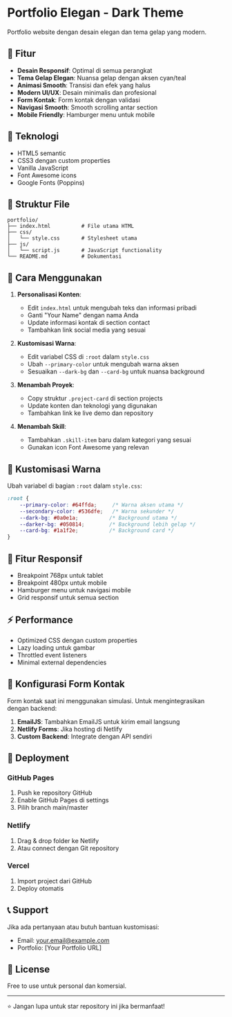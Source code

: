 # Portfolio Elegan - Dark Theme

Portfolio website dengan desain elegan dan tema gelap yang modern.

## 🌟 Fitur

- **Desain Responsif**: Optimal di semua perangkat
- **Tema Gelap Elegan**: Nuansa gelap dengan aksen cyan/teal
- **Animasi Smooth**: Transisi dan efek yang halus
- **Modern UI/UX**: Desain minimalis dan profesional
- **Form Kontak**: Form kontak dengan validasi
- **Navigasi Smooth**: Smooth scrolling antar section
- **Mobile Friendly**: Hamburger menu untuk mobile

## 🎨 Teknologi

- HTML5 semantic
- CSS3 dengan custom properties
- Vanilla JavaScript
- Font Awesome icons
- Google Fonts (Poppins)

## 📁 Struktur File

```
portfolio/
├── index.html          # File utama HTML
├── css/
│   └── style.css       # Stylesheet utama
├── js/
│   └── script.js       # JavaScript functionality
└── README.md           # Dokumentasi
```

## 🚀 Cara Menggunakan

1. **Personalisasi Konten**:
   - Edit `index.html` untuk mengubah teks dan informasi pribadi
   - Ganti "Your Name" dengan nama Anda
   - Update informasi kontak di section contact
   - Tambahkan link social media yang sesuai

2. **Kustomisasi Warna**:
   - Edit variabel CSS di `:root` dalam `style.css`
   - Ubah `--primary-color` untuk mengubah warna aksen
   - Sesuaikan `--dark-bg` dan `--card-bg` untuk nuansa background

3. **Menambah Proyek**:
   - Copy struktur `.project-card` di section projects
   - Update konten dan teknologi yang digunakan
   - Tambahkan link ke live demo dan repository

4. **Menambah Skill**:
   - Tambahkan `.skill-item` baru dalam kategori yang sesuai
   - Gunakan icon Font Awesome yang relevan

## 🎨 Kustomisasi Warna

Ubah variabel di bagian `:root` dalam `style.css`:

```css
:root {
    --primary-color: #64ffda;     /* Warna aksen utama */
    --secondary-color: #536dfe;   /* Warna sekunder */
    --dark-bg: #0a0e1a;          /* Background utama */
    --darker-bg: #050814;        /* Background lebih gelap */
    --card-bg: #1a1f2e;          /* Background card */
}
```

## 📱 Fitur Responsif

- Breakpoint 768px untuk tablet
- Breakpoint 480px untuk mobile
- Hamburger menu untuk navigasi mobile
- Grid responsif untuk semua section

## ⚡ Performance

- Optimized CSS dengan custom properties
- Lazy loading untuk gambar
- Throttled event listeners
- Minimal external dependencies

## 🔧 Konfigurasi Form Kontak

Form kontak saat ini menggunakan simulasi. Untuk mengintegrasikan dengan backend:

1. **EmailJS**: Tambahkan EmailJS untuk kirim email langsung
2. **Netlify Forms**: Jika hosting di Netlify
3. **Custom Backend**: Integrate dengan API sendiri

## 🚀 Deployment

### GitHub Pages
1. Push ke repository GitHub
2. Enable GitHub Pages di settings
3. Pilih branch main/master

### Netlify
1. Drag & drop folder ke Netlify
2. Atau connect dengan Git repository

### Vercel
1. Import project dari GitHub
2. Deploy otomatis

## 📞 Support

Jika ada pertanyaan atau butuh bantuan kustomisasi:
- Email: your.email@example.com
- Portfolio: [Your Portfolio URL]

## 📝 License

Free to use untuk personal dan komersial.

---

⭐ Jangan lupa untuk star repository ini jika bermanfaat!
